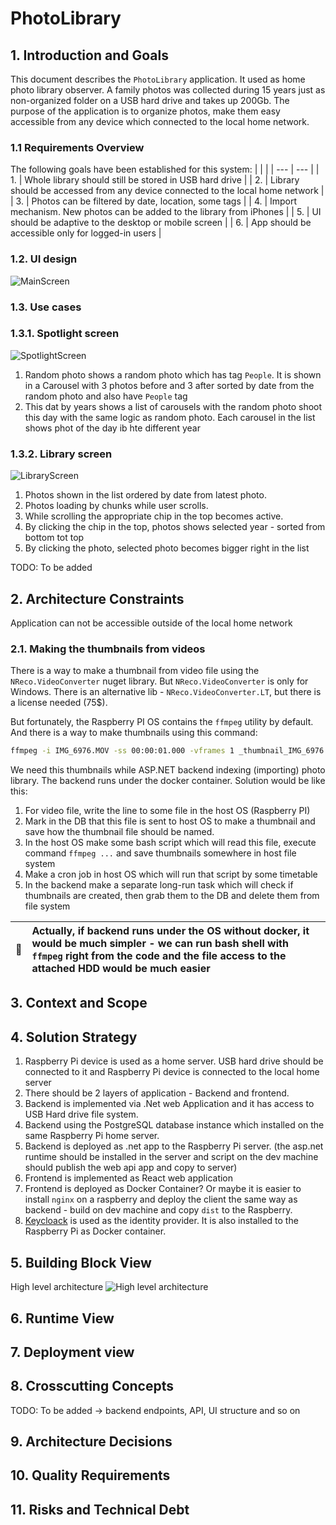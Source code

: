 # PhotoLibrary

## 1. Introduction and Goals

This document describes the `PhotoLibrary` application. It used as home photo library observer. A family photos was collected during 15 years just as non-organized folder on a USB hard drive and takes up 200Gb. The purpose of the application is to organize photos, make them easy accessible from any device which connected to the local home network.

### 1.1 Requirements Overview

The following goals have been established for this system:
| | |
| --- | --- |
| 1. | Whole library should still be stored in USB hard drive |
| 2. | Library should be accessed from any device connected to the local home network |
| 3. | Photos can be filtered by date, location, some tags |
| 4. | Import mechanism. New photos can be added to the library from iPhones |
| 5. | UI should be adaptive to the desktop or mobile screen |
| 6. | App should be accessible only for logged-in users |

### 1.2. UI design

![MainScreen](./img/MainScreen.png)

### 1.3. Use cases

### 1.3.1. Spotlight screen

![SpotlightScreen](./img/Spotlight%20screen.png)

1. Random photo shows a random photo which has tag `People`. It is shown in a Carousel with 3 photos before and 3 after sorted by date from the random photo and also have `People` tag
2. This dat by years shows a list of carousels with the random photo shoot this day with the same logic as random photo. Each carousel in the list shows phot of the day ib hte different year

### 1.3.2. Library screen

![LibraryScreen](./img/LibraryScreen.png)

1. Photos shown in the list ordered by date from latest photo.
2. Photos loading by chunks while user scrolls.
3. While scrolling the appropriate chip in the top becomes active.
4. By clicking the chip in the top, photos shows selected year - sorted from bottom tot top
5. By clicking the photo, selected photo becomes bigger right in the list

TODO: To be added

## 2. Architecture Constraints

Application can not be accessible outside of the local home network

### 2.1. Making the thumbnails from videos

There is a way to make a thumbnail from video file using the `NReco.VideoConverter` nuget library. But `NReco.VideoConverter` is only for Windows. There is an alternative lib - `NReco.VideoConverter.LT`, but there is a license needed (75$).

But fortunately, the Raspberry PI OS contains the `ffmpeg` utility by default. And there is a way to make thumbnails using this command:

```bash
ffmpeg -i IMG_6976.MOV -ss 00:00:01.000 -vframes 1 _thumbnail_IMG_6976.jpg
```

We need this thumbnails while ASP.NET backend indexing (importing) photo library. The backend runs under the docker container.
Solution would be like this:

1. For video file, write the line to some file in the host OS (Raspberry PI)
2. Mark in the DB that this file is sent to host OS to make a thumbnail and save how the thumbnail file should be named.
3. In the host OS make some bash script which will read this file, execute command `ffmpeg ...` and save thumbnails somewhere in host file system
4. Make a cron job in host OS which will run that script by some timetable
5. In the backend make a separate long-run task which will check if thumbnails are created, then grab them to the DB and delete them from file system

| :memo: | Actually, if backend runs under the OS without docker, it would be much simpler - we can run bash shell with `ffmpeg` right from the code and the file access to the attached HDD would be much easier |
| ------ | :----------------------------------------------------------------------------------------------------------------------------------------------------------------------------------------------------- |

## 3. Context and Scope

## 4. Solution Strategy

1. Raspberry Pi device is used as a home server. USB hard drive should be connected to it and Raspberry Pi device is connected to the local home server
2. There should be 2 layers of application - Backend and frontend.
3. Backend is implemented via .Net web Application and it has access to USB Hard drive file system.
4. Backend using the PostgreSQL database instance which installed on the same Raspberry Pi home server.
5. Backend is deployed as .net app to the Raspberry Pi server. (the asp.net runtime should be installed in the server and script on the dev machine should publish the web api app and copy to server)
6. Frontend is implemented as React web application
7. Frontend is deployed as Docker Container? Or maybe it is easier to install `nginx` on a raspberry and deploy the client the same way as backend - build on dev machine and copy `dist` to the Raspberry.
8. [Keycloack](https://www.keycloak.org/) is used as the identity provider. It is also installed to the Raspberry Pi as Docker container.

## 5. Building Block View

High level architecture
![High level architecture](./img/HighLevel.png)

## 6. Runtime View

## 7. Deployment view

## 8. Crosscutting Concepts

TODO: To be added -> backend endpoints, API, UI structure and so on

## 9. Architecture Decisions

## 10. Quality Requirements

## 11. Risks and Technical Debt
